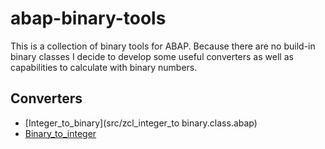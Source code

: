 # abap-binary-tools
This is a collection of binary tools for ABAP. Because there are no build-in binary classes I decide to develop some useful converters as well as capabilities to calculate with binary numbers.

## Converters
- [Integer_to_binary](src/zcl_integer_to binary.class.abap)
- [Binary_to_integer](src/zcl_binary_to_integer.class.abap)

